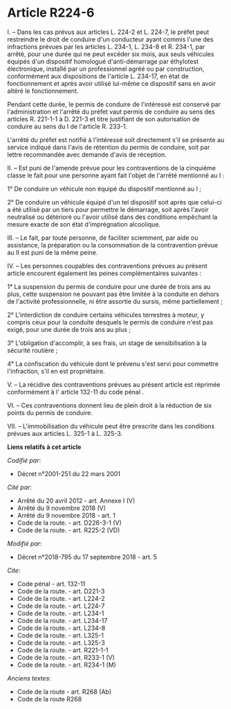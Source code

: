 # Article R224-6

I. – Dans les cas prévus aux articles L. 224-2 et L. 224-7, le préfet peut restreindre le droit de conduire d'un conducteur
ayant commis l'une des infractions prévues par les articles L. 234-1, L. 234-8 et R. 234-1, par arrêté, pour une durée qui ne
peut excéder six mois, aux seuls véhicules équipés d'un dispositif homologué d'anti-démarrage par éthylotest électronique,
installé par un professionnel agréé ou par construction, conformément aux dispositions de l'article L. 234-17, en état de
fonctionnement et après avoir utilisé lui-même ce dispositif sans en avoir altéré le fonctionnement. 

Pendant cette durée, le permis de conduire de l'intéressé est conservé par l'administration et l'arrêté du préfet vaut permis
de conduire au sens des articles R. 221-1-1 à D. 221-3 et titre justifiant de son autorisation de conduire au sens du I de
l'article R. 233-1. 

L'arrêté du préfet est notifié à l'intéressé soit directement s'il se présente au service indiqué dans l'avis de rétention du
permis de conduire, soit par lettre recommandée avec demande d'avis de réception. 

II. – Est puni de l'amende prévue pour les contraventions de la cinquième classe le fait pour une personne ayant fait l'objet
de l'arrêté mentionné au I : 

1° De conduire un véhicule non équipé du dispositif mentionné au I ; 

2° De conduire un véhicule équipé d'un tel dispositif soit après que celui-ci a été utilisé par un tiers pour permettre le
démarrage, soit après l'avoir neutralisé ou détérioré ou l'avoir utilisé dans des conditions empêchant la mesure exacte de
son état d'imprégnation alcoolique. 

III. – Le fait, par toute personne, de faciliter sciemment, par aide ou assistance, la préparation ou la consommation de la
contravention prévue au II est puni de la même peine. 

IV. – Les personnes coupables des contraventions prévues au présent article encourent également les peines complémentaires
suivantes : 

1° La suspension du permis de conduire pour une durée de trois ans au plus, cette suspension ne pouvant pas être limitée à la
conduite en dehors de l'activité professionnelle, ni être assortie du sursis, même partiellement ; 

2° L'interdiction de conduire certains véhicules terrestres à moteur, y compris ceux pour la conduite desquels le permis de
conduire n'est pas exigé, pour une durée de trois ans au plus ; 

3° L'obligation d'accomplir, à ses frais, un stage de sensibilisation à la sécurité routière ; 

4° La confiscation du véhicule dont le prévenu s'est servi pour commettre l'infraction, s'il en est propriétaire. 

V. – La récidive des contraventions prévues au présent article est réprimée conformément à l' article 132-11 du code pénal . 

VI. – Ces contraventions donnent lieu de plein droit à la réduction de six points du permis de conduire. 

VII. – L'immobilisation du véhicule peut être prescrite dans les conditions prévues aux articles L. 325-1 à L. 325-3.

**Liens relatifs à cet article**

_Codifié par_:

  - Décret n°2001-251 du 22 mars 2001

_Cité par_:

  - Arrêté du 20 avril 2012 - art. Annexe I (V)
  - Arrêté du 9 novembre 2018 (V)
  - Arrêté du 9 novembre 2018 - art. 1
  - Code de la route. - art. D226-3-1 (V)
  - Code de la route. - art. R225-2 (VD)

_Modifié par_:

  - Décret n°2018-795 du 17 septembre 2018 - art. 5

_Cite_:

  - Code pénal - art. 132-11
  - Code de la route. - art. D221-3
  - Code de la route. - art. L224-2
  - Code de la route. - art. L224-7
  - Code de la route. - art. L234-1
  - Code de la route. - art. L234-17
  - Code de la route. - art. L234-8
  - Code de la route. - art. L325-1
  - Code de la route. - art. L325-3
  - Code de la route. - art. R221-1-1
  - Code de la route. - art. R233-1 (V)
  - Code de la route. - art. R234-1 (M)

_Anciens textes_:

  - Code de la route - art. R268 (Ab)
  - Code de la route R268
